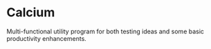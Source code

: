 # Calcium
Multi-functional utility program for both testing ideas and some basic productivity enhancements.
